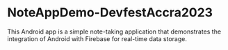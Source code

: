 # NoteAppDemo-DevfestAccra2023
 This Android app is a simple note-taking application that demonstrates the integration of Android with Firebase for real-time data storage.

